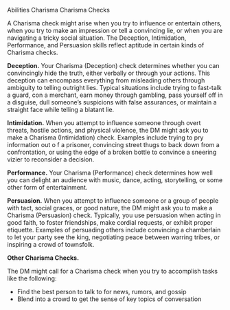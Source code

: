 Abilities
Charisma
Charisma Checks
<p>
  A Charisma check might arise when you try to influence or entertain others, when you try to make an impression or tell a convincing lie, or when you are navigating a tricky social situation. The Deception, Intimidation, Performance, and Persuasion skills reflect aptitude in certain kinds of Charisma checks.
</p>
<p>
  <strong>Deception.</strong> Your Charisma (Deception) check determines whether you can convincingly hide the truth, either verbally or through your actions. This deception can encompass everything from misleading others through ambiguity to telling outright lies. Typical situations include trying to fast-talk a guard, con a merchant, earn money through gambling, pass yourself off in a disguise, dull someone’s suspicions with false assurances, or maintain a straight face while telling a blatant lie.
</p>
<p>
  <strong>Intimidation.</strong> When you attempt to influence someone through overt threats, hostile actions, and physical violence, the DM might ask you to make a Charisma (Intimidation) check. Examples include trying to pry information out o f a prisoner, convincing street thugs to back down from a confrontation, or using the edge of a broken bottle to convince a sneering vizier to reconsider a decision.
</p>
<p>
  <strong>Performance.</strong> Your Charisma (Performance) check determines how well you can delight an audience with music, dance, acting, storytelling, or some other form of entertainment.
</p>
<p>
  <strong>Persuasion.</strong> When you attempt to influence someone or a group of people with tact, social graces, or good nature, the DM might ask you to make a Charisma (Persuasion) check. Typically, you use persuasion when acting in good faith, to foster friendships, make cordial requests, or exhibit proper etiquette. Examples of persuading others include convincing a chamberlain to let your party see the king, negotiating peace between warring tribes, or inspiring a crowd of townsfolk.
</p>
<p>
  <strong>Other Charisma Checks.</strong>
</p>
<p>
  The DM might call for a Charisma check when you try to accomplish tasks like the following:
</p>
<ul>
  <li>Find the best person to talk to for news, rumors, and gossip</li>
  <li>Blend into a crowd to get the sense of key topics of conversation</li>
</ul>